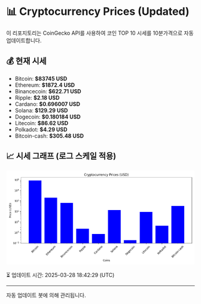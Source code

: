 
# 📊 Cryptocurrency Prices (Updated)

이 리포지토리는 CoinGecko API를 사용하여 코인 TOP 10 시세를 10분가격으로 자동 업데이트합니다.

## 💰 현재 시세
- Bitcoin: **$83745 USD**
- Ethereum: **$1872.4 USD**
- Binancecoin: **$622.71 USD**
- Ripple: **$2.18 USD**
- Cardano: **$0.696007 USD**
- Solana: **$129.29 USD**
- Dogecoin: **$0.180184 USD**
- Litecoin: **$86.62 USD**
- Polkadot: **$4.29 USD**
- Bitcoin-cash: **$305.48 USD**

## 📈 시세 그래프 (로그 스케일 적용)
![Crypto Prices](crypto_prices.png)

⏳ 업데이트 시간: 2025-03-28 18:42:29 (UTC)

---
자동 업데이트 봇에 의해 관리됩니다.

